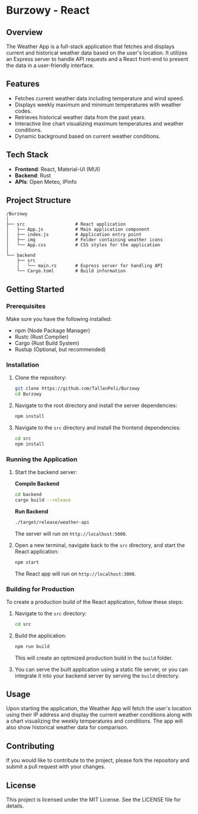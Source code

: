 # Burzowy - React

## Overview

The Weather App is a full-stack application that fetches and displays current and historical weather data based on the user's location. It utilizes an Express server to handle API requests and a React front-end to present the data in a user-friendly interface.

## Features

- Fetches current weather data including temperature and wind speed.
- Displays weekly maximum and minimum temperatures with weather codes.
- Retrieves historical weather data from the past years.
- Interactive line chart visualizing maximum temperatures and weather conditions.
- Dynamic background based on current weather conditions.

## Tech Stack

- **Frontend**: React, Material-UI (MUI)
- **Backend**: Rust
- **APIs**: Open Meteo, IPinfo

## Project Structure

```
/Burzowy
│
├── src                   # React application
│   ├── App.js            # Main application component
│   ├── index.js          # Application entry point
│   ├── img               # Folder containing weather icons
│   └── App.css           # CSS styles for the application
│
└── backend
    ├── src
    │   └── main.rs       # Express server for handling API 
    └── Cargo.toml        # Build information
```

## Getting Started

### Prerequisites

Make sure you have the following installed:

- npm (Node Package Manager)
- Rustc (Rust Compiler)
- Cargo (Rust Build System)
- Rustup (Optional, but recommended)

### Installation

1. Clone the repository:

   ```bash
   git clone https://github.com/TallenPeli/Burzowy
   cd Burzowy
   ```

2. Navigate to the root directory and install the server dependencies:

   ```bash
   npm install
   ```

3. Navigate to the `src` directory and install the frontend dependencies:

   ```bash
   cd src
   npm install
   ```

### Running the Application

1. Start the backend server:

   **Compile Backend**
   ```bash
   cd backend
   cargo build --release
   ```
   **Run Backend**
   ```bash
   ./target/release/weather-api
   ```

   The server will run on `http://localhost:5000`.

2. Open a new terminal, navigate back to the `src` directory, and start the React application:

   ```bash
   npm start
   ```

   The React app will run on `http://localhost:3000`.

### Building for Production

To create a production build of the React application, follow these steps:

1. Navigate to the `src` directory:

   ```bash
   cd src
   ```

2. Build the application:

   ```bash
   npm run build
   ```

   This will create an optimized production build in the `build` folder.

3. You can serve the built application using a static file server, or you can integrate it into your backend server by serving the `build` directory.

## Usage

Upon starting the application, the Weather App will fetch the user's location using their IP address and display the current weather conditions along with a chart visualizing the weekly temperatures and conditions. The app will also show historical weather data for comparison.

## Contributing

If you would like to contribute to the project, please fork the repository and submit a pull request with your changes.

## License

This project is licensed under the MIT License. See the LICENSE file for details.

